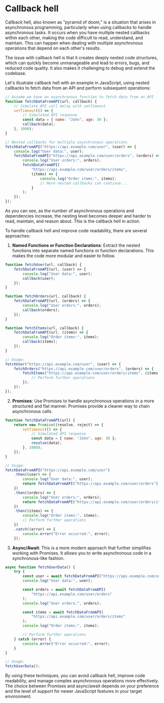 # Callback hell

Callback hell, also known as "pyramid of doom," is a situation that arises in asynchronous programming, particularly when using callbacks to handle asynchronous tasks. It occurs when you have multiple nested callbacks within each other, making the code difficult to read, understand, and maintain. This can happen when dealing with multiple asynchronous operations that depend on each other's results.

The issue with callback hell is that it creates deeply nested code structures, which can quickly become unmanageable and lead to errors, bugs, and reduced code quality. It also makes it challenging to debug and extend the codebase.

Let's illustrate callback hell with an example in JavaScript, using nested callbacks to fetch data from an API and perform subsequent operations:

```javascript
// Assume we have an asynchronous function to fetch data from an API
function fetchDataFromAPI(url, callback) {
	// Simulate API call delay with setTimeout
	setTimeout(() => {
		// Simulated API response
		const data = { name: "John", age: 30 };
		callback(data);
	}, 1000);
}

// Nested callbacks for multiple asynchronous operations
fetchDataFromAPI("https://api.example.com/user", (user) => {
	console.log("User data:", user);
	fetchDataFromAPI("https://api.example.com/user/orders", (orders) => {
		console.log("User orders:", orders);
		fetchDataFromAPI(
			"https://api.example.com/user/orders/items",
			(items) => {
				console.log("Order items:", items);
				// More nested callbacks can continue...
			}
		);
	});
});
```

As you can see, as the number of asynchronous operations and dependencies increase, the nesting level becomes deeper and harder to read, maintain, and reason about. This is the callback hell in action.

To handle callback hell and improve code readability, there are several approaches:

1. **Named Functions or Function Declarations**: Extract the nested functions into separate named functions or function declarations. This makes the code more modular and easier to follow.

```javascript
function fetchUser(url, callback) {
	fetchDataFromAPI(url, (user) => {
		console.log("User data:", user);
		callback(user);
	});
}

function fetchOrders(url, callback) {
	fetchDataFromAPI(url, (orders) => {
		console.log("User orders:", orders);
		callback(orders);
	});
}

function fetchItems(url, callback) {
	fetchDataFromAPI(url, (items) => {
		console.log("Order items:", items);
		callback(items);
	});
}

// Usage:
fetchUser("https://api.example.com/user", (user) => {
	fetchOrders("https://api.example.com/user/orders", (orders) => {
		fetchItems("https://api.example.com/user/orders/items", (items) => {
			// Perform further operations
		});
	});
});
```

2. **Promises**: Use Promises to handle asynchronous operations in a more structured and flat manner. Promises provide a cleaner way to chain asynchronous calls.

```javascript
function fetchDataFromAPI(url) {
	return new Promise((resolve, reject) => {
		setTimeout(() => {
			// Simulated API response
			const data = { name: "John", age: 30 };
			resolve(data);
		}, 1000);
	});
}

// Usage:
fetchDataFromAPI("https://api.example.com/user")
	.then((user) => {
		console.log("User data:", user);
		return fetchDataFromAPI("https://api.example.com/user/orders");
	})
	.then((orders) => {
		console.log("User orders:", orders);
		return fetchDataFromAPI("https://api.example.com/user/orders/items");
	})
	.then((items) => {
		console.log("Order items:", items);
		// Perform further operations
	})
	.catch((error) => {
		console.error("Error occurred:", error);
	});
```

3. **Async/Await**: This is a more modern approach that further simplifies working with Promises. It allows you to write asynchronous code in a synchronous-like fashion.

```javascript
async function fetchUserData() {
	try {
		const user = await fetchDataFromAPI("https://api.example.com/user");
		console.log("User data:", user);

		const orders = await fetchDataFromAPI(
			"https://api.example.com/user/orders"
		);
		console.log("User orders:", orders);

		const items = await fetchDataFromAPI(
			"https://api.example.com/user/orders/items"
		);
		console.log("Order items:", items);

		// Perform further operations
	} catch (error) {
		console.error("Error occurred:", error);
	}
}

// Usage:
fetchUserData();
```

By using these techniques, you can avoid callback hell, improve code readability, and manage complex asynchronous operations more effectively. The choice between Promises and async/await depends on your preference and the level of support for newer JavaScript features in your target environment.
